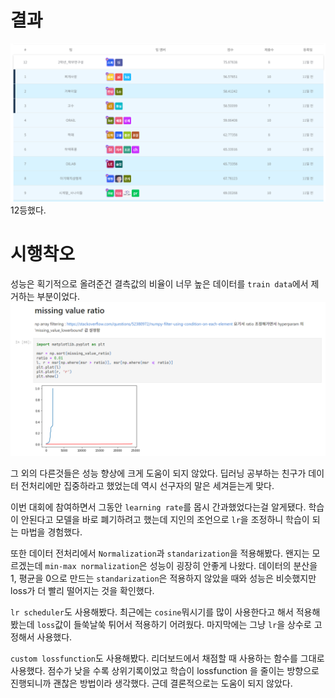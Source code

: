 # 결과

![result](log/%EA%B2%B0%EA%B3%BC.png)
12등했다.

# 시행착오
성능은 획기적으로 올려준건 결측값의 비율이 너무 높은 데이터를 `train data`에서 제거하는 부분이었다.
![result](log/%ED%95%B5%EC%8B%AC.png)

그 외의 다른것들은 성능 향상에 크게 도움이 되지 않았다. 딥러닝 공부하는 친구가 데이터 전처리에만 집중하라고 했었는데 역시 선구자의 말은 세겨듣는게 맞다.

이번 대회에 참여하면서 그동안 `learning rate`를 몹시 간과했었다는걸 알게됐다. 학습이 안된다고 모델을 바로 폐기하려고 했는데 지인의 조언으로 `lr`을 조정하니 학습이 되는 마법을 경험했다.

또한 데이터 전처리에서 `Normalization`과 `standarization`을 적용해봤다. 왠지는 모르겠는데 `min-max normalization`은 성능이 굉장히 안좋게 나왔다. 데이터의 분산을 1, 평균을 0으로 만드는 `standarization`은 적용하지 않았을 때와 성능은 비슷했지만 loss가 더 빨리 떨어지는 것을 확인했다.

`lr scheduler`도 사용해봤다. 최근에는 `cosine`뭐시기를 많이 사용한다고 해서 적용해봤는데 `loss`값이 들쑥날쑥 튀어서 적용하기 어려웠다. 마지막에는 그냥 `lr`을 상수로 고정해서 사용했다.

`custom lossfunction`도 사용해봤다. 리더보드에서 채점할 때 사용하는 함수를 그대로 사용했다. 점수가 낮을 수록 상위기록이었고 학습이 lossfunction 을 줄이는 방향으로 진행되니까 괜찮은 방법이라 생각했다. 
근데 결론적으로는 도움이 되지 않았다.